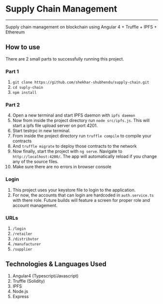 # Supply Chain Management
	
 	
 ------------------------		

Supply chain management on blockchain using Angular 4 + Truffle + IPFS + Ethereum


## How to use
There are 2 small parts to successfully running this project.

### Part 1

1. `git clone https://github.com/shekhar-shubhendu/supply-chain.git`
2. `cd suply-chain`
3. `npm install`

### Part 2

4. Open a new terminal and start IPFS daemon with `ipfs daemon`
5. Now from inside the project directory run `node src/ipfs.js`. This will start a ipfs file upload server on port 4201.
6. Start testrpc in new terminal.
7. From inside the project directory run `truffle compile` to compile your contracts
8. And `truffle migrate` to deploy those contracts to the network
9. Now finally, start the project with `ng serve`. Navigate to `http://localhost:4200/`. The app will automatically reload if you change any of the source files.
10. Make sure there are no errors in browser console

### Login

1. This project uses your keystore file to login to the application.
2. For now, the accounts that can login are hardcoded in `auth.service.ts` with there role. Future builds will feature a screen for proper role and account management.

### URLs

1. `/login`
2. `/retailer`
3. `/distributor`
4. `/manufacturer`
5. `/supplier`


## Technologies & Languages Used
1. Angular4 (Typescript/Javascript)
2. Truffle (Solidity)
3. IPFS
4. Node.js
5. Express
